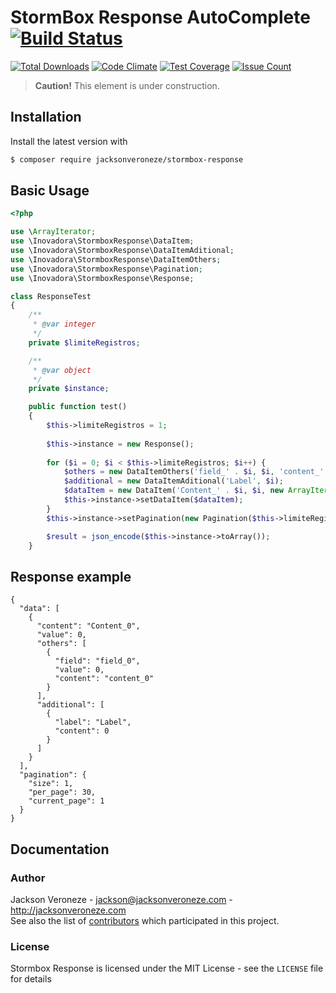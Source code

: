 # StormBox Response AutoComplete [![Build Status](https://travis-ci.org/jacksonveroneze/stormbox-response.svg?branch=master)](https://travis-ci.org/jacksonveroneze/stormbox-response)

[![Total Downloads](https://img.shields.io/packagist/dt/jacksonveroneze/stormbox-response.svg)](https://packagist.org/packages/jacksonveroneze/stormbox-response)
[![Code Climate](https://codeclimate.com/github/jacksonveroneze/stormbox-response/badges/gpa.svg)](https://codeclimate.com/github/jacksonveroneze/stormbox-response)
[![Test Coverage](https://codeclimate.com/github/jacksonveroneze/stormbox-response/badges/coverage.svg)](https://codeclimate.com/github/jacksonveroneze/stormbox-response/coverage)
[![Issue Count](https://codeclimate.com/github/jacksonveroneze/stormbox-response/badges/issue_count.svg)](https://codeclimate.com/github/jacksonveroneze/stormbox-response)

> **Caution!** This element is under construction.

## Installation

Install the latest version with

```bash
$ composer require jacksonveroneze/stormbox-response
```

## Basic Usage

```php
<?php

use \ArrayIterator;
use \Inovadora\StormboxResponse\DataItem;
use \Inovadora\StormboxResponse\DataItemAditional;
use \Inovadora\StormboxResponse\DataItemOthers;
use \Inovadora\StormboxResponse\Pagination;
use \Inovadora\StormboxResponse\Response;

class ResponseTest
{
    /**
     * @var integer
     */
    private $limiteRegistros;

    /**
     * @var object
     */
    private $instance;

    public function test()
    {
        $this->limiteRegistros = 1;
        
        $this->instance = new Response();
        
        for ($i = 0; $i < $this->limiteRegistros; $i++) {
            $others = new DataItemOthers('field_' . $i, $i, 'content_' . $i);
            $additional = new DataItemAditional('Label', $i);
            $dataItem = new DataItem('Content_' . $i, $i, new ArrayIterator([$others]), new ArrayIterator([$additional]));
            $this->instance->setDataItem($dataItem);
        }
        $this->instance->setPagination(new Pagination($this->limiteRegistros, 30, 1));

		$result = json_encode($this->instance->toArray());
    }

```

## Response example
```
{
  "data": [
    {
      "content": "Content_0",
      "value": 0,
      "others": [
        {
          "field": "field_0",
          "value": 0,
          "content": "content_0"
        }
      ],
      "additional": [
        {
          "label": "Label",
          "content": 0
        }
      ]
    }
  ],
  "pagination": {
    "size": 1,
    "per_page": 30,
    "current_page": 1
  }
}
```

## Documentation

### Author

Jackson Veroneze - <jackson@jacksonveroneze.com> - <http://jacksonveroneze.com><br />
See also the list of [contributors](https://github.com/jacksonveroneze/stormbox-response/graphs/contributors) which participated in this project.

### License

Stormbox Response is licensed under the MIT License - see the `LICENSE` file for details
